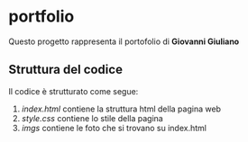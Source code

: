 # portfolio

Questo progetto rappresenta il portofolio di **Giovanni Giuliano**

## Struttura del codice
Il codice è strutturato come segue:

1. *index.html* contiene la struttura html della pagina web
2. *style.css* contiene lo stile della pagina
3. *imgs* contiene le foto che si trovano su index.html

